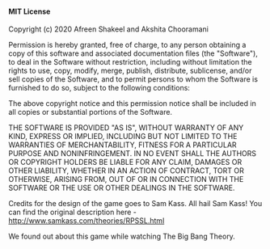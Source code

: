 #### MIT License

Copyright (c) 2020 Afreen Shakeel and Akshita Chooramani

Permission is hereby granted, free of charge, to any person obtaining a copy of this software and associated documentation files (the "Software"), to deal in the Software without restriction, including without limitation the rights to use, copy, modify, merge, publish, distribute, sublicense, and/or sell copies of the Software, and to permit persons to whom the Software is furnished to do so, subject to the following conditions:

The above copyright notice and this permission notice shall be included in all copies or substantial portions of the Software.

THE SOFTWARE IS PROVIDED "AS IS", WITHOUT WARRANTY OF ANY KIND, EXPRESS OR IMPLIED, INCLUDING BUT NOT LIMITED TO THE WARRANTIES OF MERCHANTABILITY, FITNESS FOR A PARTICULAR PURPOSE AND NONINFRINGEMENT. IN NO EVENT SHALL THE AUTHORS OR COPYRIGHT HOLDERS BE LIABLE FOR ANY CLAIM, DAMAGES OR OTHER LIABILITY, WHETHER IN AN ACTION OF CONTRACT, TORT OR OTHERWISE, ARISING FROM, OUT OF OR IN CONNECTION WITH THE SOFTWARE OR THE USE OR OTHER DEALINGS IN THE SOFTWARE.

Credits for the design of the game goes to Sam Kass. All hail Sam Kass! You can find the original description here - http://www.samkass.com/theories/RPSSL.html 

We found out about this game while watching The Big Bang Theory.